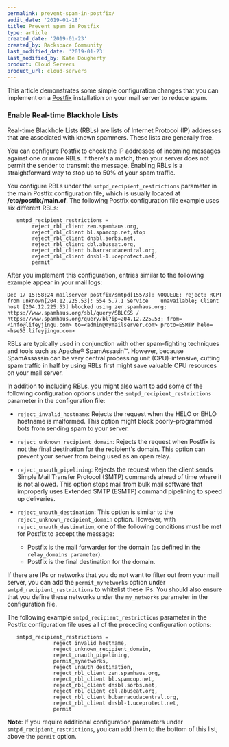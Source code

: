 ```yaml
---
permalink: prevent-spam-in-postfix/
audit_date: '2019-01-18'
title: Prevent spam in Postfix
type: article
created_date: '2019-01-23'
created_by: Rackspace Community
last_modified_date: '2019-01-23'
last_modified_by: Kate Dougherty
product: Cloud Servers
product_url: cloud-servers
---
```


This article demonstrates some simple configuration changes that you can implement on
a [Postfix](http://www.postfix.org) installation on your mail server to reduce spam.

### Enable Real-time Blackhole Lists

Real-time Blackhole Lists (RBLs) are lists of Internet Protocol (IP) addresses that are associated with known spammers. These lists are generally free.

You can configure Postfix to check the IP addresses of incoming messages against one or more RBLs. If there's a match, then your server does not permit the sender to transmit the message. Enabling RBLs is a straightforward way to stop up to 50% of your spam traffic.

You configure RBLs under the `smtpd_recipient_restrictions` parameter in the main Postfix configuration file, which is usually located at **/etc/postfix/main.cf**. The following Postfix configuration file example uses six different RBLs:

       smtpd_recipient_restrictions =
            reject_rbl_client zen.spamhaus.org,
            reject_rbl_client bl.spamcop.net,stop
            reject_rbl_client dnsbl.sorbs.net,
            reject_rbl_client cbl.abuseat.org,
            reject_rbl_client b.barracudacentral.org,
            reject_rbl_client dnsbl-1.uceprotect.net,
            permit

After you implement this configuration, entries similar to the following example appear in your mail logs:

    Dec 17 15:58:24 mailserver postfix/smtpd[15573]: NOQUEUE: reject: RCPT from unknown[204.12.225.53]: 554 5.7.1 Service    unavailable; Client host [204.12.225.53] blocked using zen.spamhaus.org; https://www.spamhaus.org/sbl/query/SBLCSS / https://www.spamhaus.org/query/bl?ip=204.12.225.53; from=<info@lifeyjingu.com> to=<admin@mymailserver.com> proto=ESMTP helo=<hse53.lifeyjingu.com>

RBLs are typically used in conjunction with other spam-fighting techniques and tools such as Apache&reg; SpamAssasin&trade;. However, because SpamAssassin can be very central processing unit (CPU)-intensive, cutting spam traffic in half by using RBLs first might save valuable CPU resources on your mail server.

In addition to including RBLs, you might also want to add some of the following configuration options under the `smtpd_recipient_restrictions` parameter in the configuration file:

- `reject_invalid_hostname`: Rejects the request when the HELO or EHLO hostname is malformed. This option might block
  poorly-programmed bots from sending spam to your server.

- `reject_unknown_recipient_domain`: Rejects the request when Postfix is not the final destination for the recipient's domain.
  This option can prevent your server from being used as an open relay.

- `reject_unauth_pipelining`: Rejects the request when the client sends Simple Mail Transfer Protocol (SMTP) commands ahead of
  time where it is not allowed. This option stops mail from bulk mail software that improperly uses Extended SMTP (ESMTP)
  command pipelining to speed up deliveries.

- `reject_unauth_destination`: This option is similar to the `reject_unknown_recipient_domain` option. However,
  with `reject_unauth_destination`, one of the following conditions must be met for Postfix to accept the message:

  - Postfix is the mail forwarder for the domain (as defined in the `relay_domains parameter`).
  - Postfix is the final destination for the domain.

If there are IPs or networks that you do not want to filter out from your mail server, you can add the `permit_mynetworks` option under `smtpd_recipient_restrictions` to whitelist these IPs. You should also ensure that you define these networks under the `my_networks` parameter in the configuration file.

The following example `smtpd_recipient_restrictions` parameter in the Postfix configuration file uses all of the preceding configuration options:

       smtpd_recipient_restrictions =
                   reject_invalid_hostname,
                   reject_unknown_recipient_domain,
                   reject_unauth_pipelining,
                   permit_mynetworks,
                   reject_unauth_destination,
                   reject_rbl_client zen.spamhaus.org,
                   reject_rbl_client bl.spamcop.net,
                   reject_rbl_client dnsbl.sorbs.net,
                   reject_rbl_client cbl.abuseat.org,
                   reject_rbl_client b.barracudacentral.org,
                   reject_rbl_client dnsbl-1.uceprotect.net,
                   permit

**Note**: If you require additional configuration parameters under `smtpd_recipient_restrictions`, you can add them to the bottom of this list, above the `permit` option.
